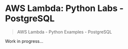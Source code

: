 # AWS Lambda: Python Labs - PostgreSQL

> AWS Lambda - Python Examples - PostgreSQL



Work in progress...
